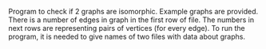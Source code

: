 Program to check if 2 graphs are isomorphic. 
Example graphs are provided. 
There is a number of edges in graph in the first row of file.
The numbers in next rows are representing pairs of vertices (for every edge).
To run the program, it is needed to give names of two files with data about graphs.
